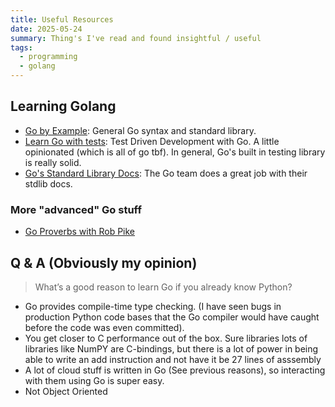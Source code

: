 ```yaml
---
title: Useful Resources
date: 2025-05-24
summary: Thing's I've read and found insightful / useful
tags:
  - programming
  - golang
---
```



## Learning Golang 
- [Go by Example](https://gobyexample.com/): General Go syntax and standard library.
- [Learn Go with tests](https://quii.gitbook.io/learn-go-with-tests): Test Driven Development with Go. A little opinionated (which is all  of go tbf). In general, Go's built in testing library is really solid.
- [Go's Standard Library  Docs](https://pkg.go.dev/std): The Go team does a great job with their stdlib docs.

### More "advanced" Go stuff
- [Go Proverbs with Rob Pike](https://youtu.be/PAAkCSZUG1c?si=b_zjiQ_bAe6enDoG)

<!-- more -->


## Q & A (Obviously my opinion)

> What’s a good reason to learn Go if you already know Python?

- Go provides compile-time type checking. (I have seen bugs in production Python code bases that the Go compiler would have caught before the code was even committed).
- You get closer to C performance out of the box. Sure libraries lots of libraries like NumPY are C-bindings, but there is a lot of power in being able to write an add instruction and not have it be 27 lines of asssembly
- A lot of cloud stuff is written in Go (See previous reasons), so interacting with them using Go is super easy.
- Not Object Oriented
